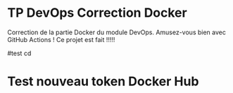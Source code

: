 # TP DevOps Correction Docker

Correction de la partie Docker du module DevOps. Amusez-vous bien avec GitHub Actions !
Ce projet est fait !!!!!

#test cd
# Test nouveau token Docker Hub

